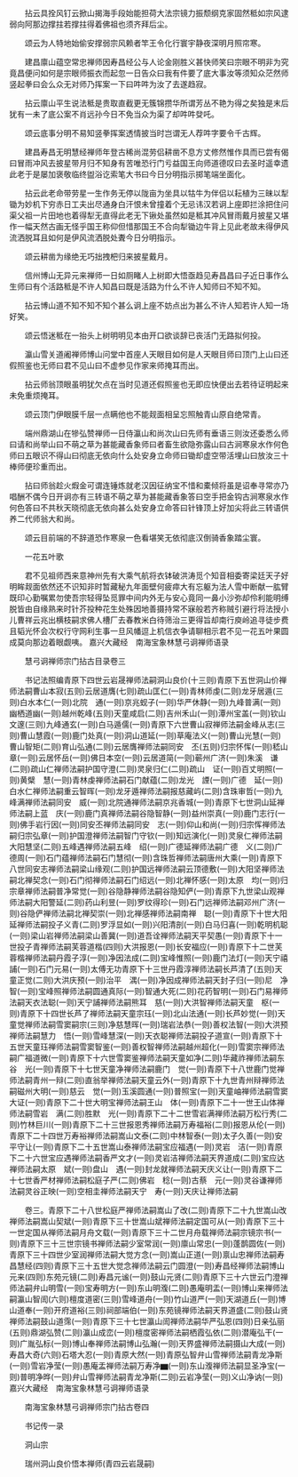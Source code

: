 <!-- { "loadSidebar": true } -->
　　拈云具拴风钉云掀山揭海手段始能担荷大法宗镜力振颓纲克家固然秪如宗风逮弱向阿那边撑拄若撑拄得着佛祖也须齐拜后尘。

　　颂云为人特地始偷安撑弱宗风赖者竿王令化行寰宇静夜深明月照帘寒。

　　建昌廪山蕴空常忠禅师因寿昌经公与人论金刚胜义甚快师笑曰宗眼不明非为究竟昌便问如何是宗眼师振衣而起忽一日告众曰我有件要了底大事汝等须知众茫然师竖起拳曰会么众无对师乃挥案一下曰吽吽为汝了去遂趋寂。

　　拈云廪山平生说法秪是贵取直截更无簇锦攒华所谓芳丛不艳为得之矣独是末后犹有一未了底公案不肖远孙今日不免当众为渠了却吽吽癹吒。

　　颂云底事分明不易知竖拳挥案透情披当时岂谓无人荐吽字要令千古辉。

　　建昌寿昌无明慧经禅师年登古稀尚混劳侣耕凿不息方丈修然惟作具而已尝有偈曰冒雨冲风去披星带月归不知身有苦唯恐行门亏益国王向师道德叹曰去圣时遥幸遗此老于是屡加褒敬临终盥浴讫索笔大书曰今日分明指示掷笔端坐面化。

　　拈云此老命带劳星一生作务无停以陇亩为坐具以牯牛为伴侣以耘植为三昧以犁锄为妙机下穷赤日工夫出尽通身白汗恨未曾撞着个无忌讳汉若诇上座即拦涂把住问渠父祖一片田地也着得犁无直得此老无下锹处虽然如是秪其冲风冒雨戴月披星又堪作一幅天然古画无怪乎国王称仰但惜那国王不合向犁锄边牛背上见此老故未得伊风流洒脱耳且如何是伊风流洒脱处聻今日分明指示。

　　颂云耕凿为缘绝无巧拙拽杷归来披星戴月。

　　信州博山无异元来禅师一日如厕睹人上树即大悟亟趋见寿昌昌曰子近日事作么生师曰有个活路秪是不许人知昌曰既是活路为什么不许人知师曰不知不知。

　　拈云博山道不知不知不知个甚么诇上座不妨点出为甚么不许人知若许人知一场好笑。

　　颂云悟迷秪在一抬头上树明明见本由开口欲谈辞已丧活门无路拟何投。

　　瀛山雪关道阇禅师博山问堂中首座人天眼目如何是人天眼目师曰顶门上山曰还假照鉴也无师曰君不见山曰不虚参见作家来师掩耳而出。

　　拈云师翁顶眼虽明犹欠点在当时见道还假照鉴也无即应快便出去若待证明起来未免重烦掩耳。

　　颂云顶门伊眼膜千层一点瞒他也不能觌面相呈忘照触青山原自绝常青。

　　端州鼎湖山在犙弘赞禅师一日侍瀛山和尚次山曰先师有垂语三则汝还委悉么师曰请和尚举山曰不萌之草为甚能藏香象师曰者畜生欲隐弥露山曰古涧寒泉水作何色师曰五眼识不得山曰彻底无依向什么处安身立命师曰锄却虚空带活埋山曰放汝三十棒师便珍重而出。

　　拈曰师翁趁火煆金可谓连锤炼就老汉因征纳宝不惜和橐倾将虽是诏奉寻常亦乃唱酬不偶今日开诇亦有三转语不萌之草为甚能藏香象答曰空手把金钩古涧寒泉水作何色答曰不共秋天晓彻底无依向甚么处安身立命答曰针锋顶上好加尖将此三转语供养二代师翁大和尚。

　　颂云目前端的不辞道恐作寒泉一色看堪笑无依彻底汉倒骑香象踏尘寰。

　　一花五叶歌

　　君不见祖师西来意神州先有大乘气航将衣钵破洪涛觅个知音相委寄梁廷天子好明眸觌面依然还不识知非时暂藏秘九年面壁何疲瘁大有忘躯为法人雪中断献一肱臂既印心勤嘱累勿使吾宗轻得坠觅罪中间内外无与安心竟同一鼻小沙弥却伶利能明缚脱皆由自缘熟来时针芥投种花生处殊因地善摄持常不寐般若齐称贼引避行将法授小儿曹祥云兆出横枝嗣求佛人槽厂去春教米白待筛治三更得旨却南行庾岭追寻徒步费且韬光怀会次权行守网利生事一旦风幡逗上机信衣争请聊相示君不见一花五叶果圆成莫向那边着眼觑咦。
嘉兴大藏经　南海宝象林慧弓诇禅师语录


　　慧弓诇禅师宗门拈古目录卷三

　　书记法照编青原下四世云岩晟禅师法嗣洞山良价(十三则)青原下五世洞山价禅师法嗣曹山本寂(五则)云居道膺(七则)疏山匡仁(一则)青林师虔(二则)龙牙居遁(三则)白水本仁(一则)北院　通(一则)京兆蚬子(一则)华严休静(一则)九峰普满(一则)幽栖道幽(一则)越州乾峰(五则)天童咸启(二则)吉州禾山(一则)潭州宝盖(一则)钦山文邃(三则)九峰通玄(一则)白马遁儒(一则)青原下六世曹山寂禅师法嗣金峰从志(三则)曹山慧霞(一则)鹿门处真(一则)洞山道延(一则)草庵法义(一则)曹山光慧(一则)曹山智矩(二则)育山弘通(二则)云居膺禅师法嗣同安　丕(五则)归宗怀恽(一则)嵇山　章(一则)云居怀岳(一则)佛日本空(一则)云居道简(一则)蕲州广济(一则)朱溪　谦(二则)疏山仁禅师法嗣护国守澄(二则)灵泉归仁(二则)疏山　证(一则)百丈明照(一则)黄檗　慧(一则)青林虔禅师法嗣石门献蕴(二则)龙光　諲(一则)广德　延(一则)白水仁禅师法嗣重云智晖(一则)龙牙遁禅师法嗣报慈藏屿(二则)含珠审哲(一则)九峰满禅师法嗣同安　威(一则)北院通禅师法嗣京兆香城(一则)青原下七世洞山延禅师法嗣上蓝　庆(一则)鹿门真禅师法嗣谷隐智静(一则)益州崇真(一则)鹿门志行(一则)佛手岩行因(一则)同安丕禅师法嗣同安　志(一则)仰山和尚(一则)归宗恽禅师法嗣归宗弘章(一则)护国澄禅师法嗣智门守钦(一则)知远演化(一则)灵泉仁禅师法嗣大阳慧坚(二则)五峰遇禅师法嗣五峰　绍(一则)广德延禅师法嗣广德　义(二则)广德周(一则)石门蕴禅师法嗣石门慧彻(一则)含珠哲禅师法嗣唐州大乘(一则)青原下八世同安志禅师法嗣梁山缘观(二则)护国远禅师法嗣云顶德敷(一则)大阳坚禅师法嗣北禅契念(一则)石门彻禅师法嗣石门绍远(一则)北禅怀感(一则)太原　均(一则)归宗章禅师法嗣普净常觉(一则)谷隐静禅师法嗣谷隐知俨(一则)青原下九世梁山观禅师法嗣大阳警延(二则)药山利昱(一则)罗纹得珍(一则)石门远禅师法嗣邓州广济(一则)谷隐俨禅师法嗣北禅契崇(一则)北禅感禅师法嗣南禅　聪(一则)青原下十世大阳延禅师法嗣投子义青(二则)罗浮显如(一则)兴阳清剖(一则)白马归喜(一则)乾明机聪(一则)梁山岩禅师法嗣梁山善冀(一则)道吾诠禅师法嗣天平契愚(一则)青原下十一世投子青禅师法嗣芙蓉道楷(四则)大洪报恩(一则)长安福应(一则)青原下十二世芙蓉楷禅师法嗣丹霞子淳(一则)净因法成(二则)宝峰惟照(一则)鹿门法灯(一则)天宁禧誧(一则)石门元易(一则)太傅无功青原下十三世丹霞淳禅师法嗣长芦清了(五则)天童正觉(二则)大洪庆预(一则)治平　湡(一则)净因成禅师法嗣天封子归(一则)尼　净智(一则)宝峰照禅师法嗣圆通真际(一则)智通大死(二则)花药智明(一则)石门易禅师法嗣天衣法聪(一则)天宁誧禅师法嗣熊耳　慈(一则)大洪智禅师法嗣天童　枢(一则)青原下十四世长芦了禅师法嗣天童宗珏(一则)北山法通(一则)长芦妙觉(一则)天童觉禅师法嗣雪窦嗣宗(三则)净慈慧晖(一则)瑞岩法恭(一则)善权法智(一则)大洪预禅师法嗣慧力　悟(一则)雪峰慧深(一则)天衣聪禅师法嗣投子道宣(一则)青原下十五世天童珏禅师法嗣雪窦智鉴(一则)善权智禅师法嗣越州超化(一则)雪窦宗禅师法嗣广福道微(一则)青原下十六世雪窦鉴禅师法嗣天童如净(二则)华藏祚禅师法嗣东谷　光(一则)青原下十七世天童净禅师法嗣鹿门　觉(一则)青原下十八世鹿门觉禅师法嗣青州一辩(二则)直翁举禅师法嗣天童云外(一则)青原下十九世青州辩禅师法嗣磁州大明(一则)慈云　觉(一则)玉溪圆通(一则)普照宝(一则)天童岫禅师法嗣雪窦大证(一则)青原下二十世大明宝禅师法嗣王山　体(一则)青原下二十一世王山体禅师法嗣雪岩　满(二则)胜默　光(一则)青原下二十二世雪岩满禅师法嗣万松行秀(二则)竹林巨川(一则)青原下二十三世报恩秀禅师法嗣万寿福裕(二则)报恩从伦(一则)青原下二十四世万寿裕禅师法嗣嵩山文泰(二则)中林智泰(一则)太子久善(一则)安平守让(一则)青原下二十五世嵩山泰禅师法嗣宝应福遇(一则)灵岩　洁(一则)青原下二十六世宝应遇禅师法嗣香严文才(一则)灵岩洁禅师法嗣天界道成(二则)宝应达禅师法嗣太原　斌(一则)盘山　遇(一则)封龙就禅师法嗣天庆义让(一则)青原下二十七世香严材禅师法嗣松庭子严(二则)佛岩　稔(一则)古蔡　元(一则)灵谷谦禅师法嗣灵谷正映(一则)空相圭禅师法嗣天宁　寿(一则)天庆让禅师法嗣

　　卷三。青原下二十八世松庭严禅师法嗣嵩山了改(二则)青原下二十九世嵩山改禅师法嗣嵩山契斌(一则)青原下三十世嵩山斌禅师法嗣定国可从(一则)青原下三十一世定国从禅师法嗣月舟文载(一则)青原下三十二世月舟载禅师法嗣宗镜宗书(一则)青原下三十三世宗镜书禅师法嗣少室常润(一则)廪山常忠(一则)蓬鹊圆佐(一则)青原下三十四世少室润禅师法嗣大觉方念(一则)嵩山正道(一则)禀山忠禅师法嗣寿昌慧经(四则)青原下三十五世大觉念禅师法嗣云门圆澄(一则)寿昌经禅师法嗣博山元来(四则)东苑元镜(二则)寿昌元谧(一则)鼓山元贤(二则)青原下三十六世云门澄禅师法嗣弁山明雪(一则)宝寿明方(一则)东山明澓(二则)愚庵明盂(一则)博山来禅师法嗣瀛山智訚(六则)檀度道密(三则)雪峰道舟(一则)竹山道严(一则)天湖道丘(一则)博山道奉(一则)开府道裕(三则)祠部端伯(一则)东苑镜禅师法嗣天界道盛(二则)鼓山贤禅师法嗣鼓山道霈(一则)青原下三十七世瀛山訚禅师法嗣华严弘恩(四则)日亲弘丽(五则)鼎湖弘赞(二则)瀛山成峦(一则)檀度密禅师法嗣栖霞弘依(二则)潜庵弘干(一则)广胤弘标(一则)博山奉禅师法嗣博山弘瀚(一则)天界盛禅师法嗣摄山大成(一则)寿昌大奇(六则)石塔大忍(一则)青原大然(一则)青原弘智弁山雪禅师法嗣青龙净斯(一则)雪岩净莹(一则)愚庵盂禅师法嗣万寿净▆(一则)东山澓禅师法嗣显圣净宝(一则)普明净晔(一则)弁山雪禅师法嗣青龙净斯(二则)云岩净莹(一则)义山净讷(一则)
嘉兴大藏经　南海宝象林慧弓诇禅师语录


　　南海宝象林慧弓诇禅师宗门拈古卷四

　　书记传一录

　　洞山宗

　　瑞州洞山良价悟本禅师(青四云岩晟嗣)

